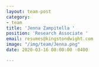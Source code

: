 ```yaml
---
layout: team-post
category:
- team
title: 'Jenna Zampitella '
position: 'Research Associate '
email: resumes@kingstondwight.com
image: "/img/team/Jenna.png"
date: 2020-03-16 00:00:00 -0400

---
```

